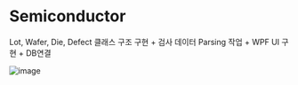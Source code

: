 # Semiconductor
Lot, Wafer, Die, Defect 클래스 구조 구현 + 검사 데이터 Parsing 작업 + WPF UI 구현 + DB연결   
   
![image](https://github.com/nanna29/Semiconductor/assets/87843494/589427ec-b5ce-48de-8738-4edc20b35ded)


